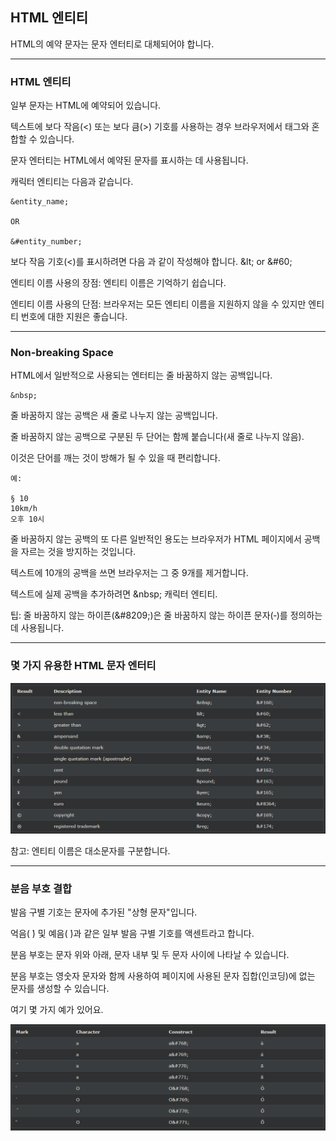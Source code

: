 ## HTML 엔티티
HTML의 예약 문자는 문자 엔터티로 대체되어야 합니다.

***
### HTML 엔티티
일부 문자는 HTML에 예약되어 있습니다.

텍스트에 보다 작음(<) 또는 보다 큼(>) 기호를 사용하는 경우 브라우저에서 태그와 혼합할 수 있습니다.

문자 엔터티는 HTML에서 예약된 문자를 표시하는 데 사용됩니다.

캐릭터 엔티티는 다음과 같습니다.

    &entity_name;

    OR

    &#entity_number;

보다 작음 기호(<)를 표시하려면 다음 과 같이 작성해야 합니다. \&lt; or \&#60;

엔티티 이름 사용의 장점: 엔티티 이름은 기억하기 쉽습니다.

엔티티 이름 사용의 단점: 브라우저는 모든 엔티티 이름을 지원하지 않을 수 있지만 엔티티 번호에 대한 지원은 좋습니다.

***
### Non-breaking Space
HTML에서 일반적으로 사용되는 엔터티는 줄 바꿈하지 않는 공백입니다. 

    &nbsp;

줄 바꿈하지 않는 공백은 새 줄로 나누지 않는 공백입니다.

줄 바꿈하지 않는 공백으로 구분된 두 단어는 함께 붙습니다(새 줄로 나누지 않음). 

이것은 단어를 깨는 것이 방해가 될 수 있을 때 편리합니다.

    예:

    § 10
    10km/h
    오후 10시

줄 바꿈하지 않는 공백의 또 다른 일반적인 용도는 브라우저가 HTML 페이지에서 공백을 자르는 것을 방지하는 것입니다.

텍스트에 10개의 공백을 쓰면 브라우저는 그 중 9개를 제거합니다. 

텍스트에 실제 공백을 추가하려면 \&nbsp; 캐릭터 엔티티.

팁: 줄 바꿈하지 않는 하이픈(\&#8209;)은 줄 바꿈하지 않는 하이픈 문자(‑)를 정의하는 데 사용됩니다.

***
### 몇 가지 유용한 HTML 문자 엔터티

<img src='./img/entities.png'>

참고: 엔티티 이름은 대소문자를 구분합니다.

***
### 분음 부호 결합
발음 구별 기호는 문자에 추가된 "상형 문자"입니다.

억음( ̀) 및 예음( ́)과 같은 일부 발음 구별 기호를 액센트라고 합니다.

분음 부호는 문자 위와 아래, 문자 내부 및 두 문자 사이에 나타날 수 있습니다.

분음 부호는 영숫자 문자와 함께 사용하여 페이지에 사용된 문자 집합(인코딩)에 없는 문자를 생성할 수 있습니다.

여기 몇 가지 예가 있어요.

<img src='./img/entities2.png'>